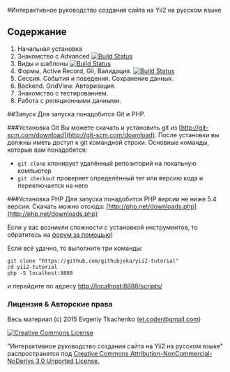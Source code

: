 #Интерактивное руководство создания сайта на Yii2 на русском языке

## Содержание

1. Начальная установка
2. Знакомство с Advanced [![Build Status](https://travis-ci.org/githubjeka/yii2-tutorial.svg?branch=step-0)](https://travis-ci.org/githubjeka/yii2-tutorial)
3. Виды и шаблоны [![Build Status](https://travis-ci.org/githubjeka/yii2-tutorial.svg?branch=step-0.1)](https://travis-ci.org/githubjeka/yii2-tutorial)
4. Формы, Active Record, Gii, Валидация. [![Build Status](https://travis-ci.org/githubjeka/yii2-tutorial.svg?branch=step-0.2)](https://travis-ci.org/githubjeka/yii2-tutorial)
5. Сессия. События и поведения. Сохранение данных.
6. Backend. GridView. Авторизация.
7. Знакомство с тестированием.
8. Работа с реляционными данными.

##Запуск
Для запуска понадобится Git и PHP.

###Установка Git
Вы можете скачать и установить git из [http://git-scm.com/download](http://git-scm.com/download). 
После установки вы должны иметь доступ к git командной строки. Основные команды, которые вам понадобятся:

- `git clone` клонирует удалённый репозиторий на локальную компьютер
- `git checkout` проверяет определённый тег или версию кода и переключается на него
 
###Установка PHP
Для запуска понадобится PHP версии не ниже 5.4 версии.
Скачать можно отсюда: [http://php.net/downloads.php](http://php.net/downloads.php)

Если у вас возникли сложности с установкой инструментов, то обратитесь на 
[форум за помощью](http://yiiframework.ru/forum/viewforum.php?f=17&sid=7d16a10cc45601f77dfd89c094b0b4f9))

Если всё удачно, то выполните три команды:

```
git clone "https://github.com/githubjeka/yii2-tutorial"
cd yii2-tutorial
php -S localhost:8888
```
и перейдите по адресу [http://localhost:8888/scripts/](http://localhost:8888/scripts/)

### Лицензия & Авторские права

Весь материал (с) 2015 Evgeniy Tkachenko (<et.coder@gmail.com>)

<a rel="license" href="http://creativecommons.org/licenses/by-nc-nd/3.0/deed.ru">
<img alt="Creative Commons License" style="border-width:0" src="https://i.creativecommons.org/l/by-nc-nd/3.0/88x31.png" />
</a>

"Интерактивное руководство создания сайта на Yii2 на русском языке" распространятся под 
<a rel="license" href="http://creativecommons.org/licenses/by-nc-nd/3.0/deed.ru">Creative Commons Attribution-NonCommercial-NoDerivs 3.0 Unported License.</a>